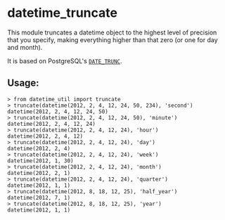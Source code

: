 # datetime_truncate

This module truncates a datetime object to the highest level of
precision that you specify, making everything higher than that zero
(or one for day and month).

It is based on PostgreSQL's [`DATE_TRUNC`](http://www.postgresql.org/docs/9.1/static/functions-datetime.html#FUNCTIONS-DATETIME-TRUNC).

## Usage:

    > from datetime_util import truncate
    > truncate(datetime(2012, 2, 4, 12, 24, 50, 234), 'second')
    datetime(2012, 2, 4, 12, 24, 50)
    > truncate(datetime(2012, 2, 4, 12, 24, 50), 'minute')
    datetime(2012, 2, 4, 12, 24)
    > truncate(datetime(2012, 2, 4, 12, 24), 'hour')
    datetime(2012, 2, 4, 12)
    > truncate(datetime(2012, 2, 4, 12, 24), 'day')
    datetime(2012, 2, 4)
    > truncate(datetime(2012, 2, 4, 12, 24), 'week')
    datetime(2012, 1, 30)
    > truncate(datetime(2012, 2, 4, 12, 24), 'month')
    datetime(2012, 2, 1)
    > truncate(datetime(2012, 2, 4, 12, 24), 'quarter')
    datetime(2012, 1, 1)
    > truncate(datetime(2012, 8, 18, 12, 25), 'half_year')
    datetime(2012, 7, 1)
    > truncate(datetime(2012, 8, 18, 12, 25), 'year')
    datetime(2012, 1, 1)
